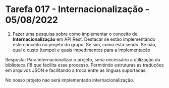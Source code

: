 # Tarefa 017 - Internacionalização - 05/08/2022

1. Fazer uma pesquisa sobre como implementar o conceito de **Internacionalização** em API Rest. Destacar se estão implementando este conceito no projeto do grupo. Se sim, como está sendo. Se não, qual o custo (tempo) e quais impedimentos para a implementação

Resposta:
Para internacionalizar o projeto, seria necessário a utilização da biblioteca i18 que facilita esse processo. Permitindo estruturas as traduções em arquivos JSON e facilitando a troca entre as línguas suportadas.

No nosso projeto nao será implementado internacionalização.
